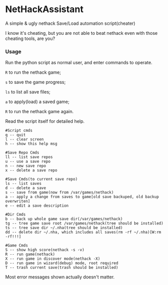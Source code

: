 # NetHackAssistant
A simple & ugly nethack Save/Load automation script(cheater)

I know it's cheating, but you are not able to beat nethack even with those cheating tools, are you?

### Usage

Run the python script as normal user, and enter commands to operate.

`R` to run the nethack game; 

`s` to save the game progress;

`ls` to list all save files;

`a` to apply(load) a saved game;

`R` to run the nethack game again. 

Read the script itself for detailed help.

```
#Script cmds
q -- quit
l -- clear screen
h -- show this help msg

#Save Repo Cmds
ll -- list save repos
u -- use a save repo
n -- new save repo
x -- delete a save repo

#Save Cmds(to current save repo)
ls -- list saves
d -- delete a save
s -- save from game(now from /var/games/nethack)
a -- apply a change from saves to game[old save backuped, old backup overwriten]
e -- edit a save description

#Dir Cmds
b -- back up whole game save dir(/var/games/nethack)
tg -- tree game save root /var/games/nethack(tree should be installed)
ts -- tree save dir ~/.nha(tree should be installed)
dd -- delete dir ~/.nha, which includes all saves(rm -rf ~/.nha)[W:rm -rf!!!]

#Game Cmds
S -- show high score(nethack -s -v)
R -- run game(nethack)
X -- run game in discover mode(nethack -X)
D -- run game in wizard(debug) mode, root required
T -- trash current save(trash should be installed)
```

Most error messages shown actually doesn't matter. 